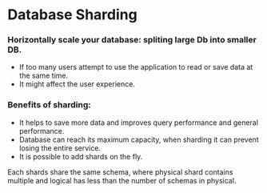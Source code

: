 # Database Sharding

###  Horizontally scale your database: spliting large Db into smaller DB.
- If too many users attempt to use the application to read or save data at the same time.
- It might affect the user experience.

### Benefits of sharding:
- It helps to save more data and improves query performance and general performance.
- Database can reach its maximum capacity, when sharding it can prevent losing the entire service. 
- It is possible to add shards on the fly.

Each shards share the same schema, where physical shard contains multiple and logical has less than the number of schemas in physical.


